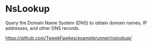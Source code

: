 # NsLookup

Query the Domain Name System (DNS) to obtain domain names, IP addresses, and other DNS records.

https://github.com/TweekFawkes/examplerunner/nslookup/